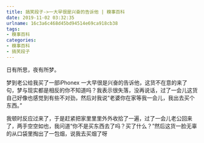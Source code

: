 ```yaml
---
title: 搞笑段子->一大早很是兴奋的告诉他 | 糗事百科
date: 2019-11-02 03:32:35
urlname: 16c3a6c468d45bd94514e69ca918cb38
tags: 
- 糗事百科
categories:
- 糗事百科
- 搞笑段子
---
```

日有所思，夜有所梦。

梦到老公给我买了一部iPhonex  一大早很是兴奋的告诉他，这货不在意的来了句，梦与现实都是相反的你不知道吗？我表示很失落，没再说话，过了一会儿这货自己好像也感觉到有些不对劲，然后对我说“老婆你在家等我一会儿，我出去买个东西。”

我顿时反应过来了，于是赶紧把家里里里外外收拾了一遍，过了一会儿老公回来了，两手空空如也，我问道“你不是买东西去了吗？买了什么？”然后这货一脸无辜的从口袋里掏出了一包烟，说我去买烟了呀


